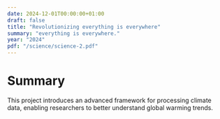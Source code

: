 ```yaml
---
date: 2024-12-01T00:00:00+01:00
draft: false
title: "Revolutionizing everything is everywhere"
summary: "everything is everywhere."
year: "2024"
pdf: "/science/science-2.pdf"
---
```

# Summary
This project introduces an advanced framework for processing climate data, enabling researchers to better understand global warming trends.